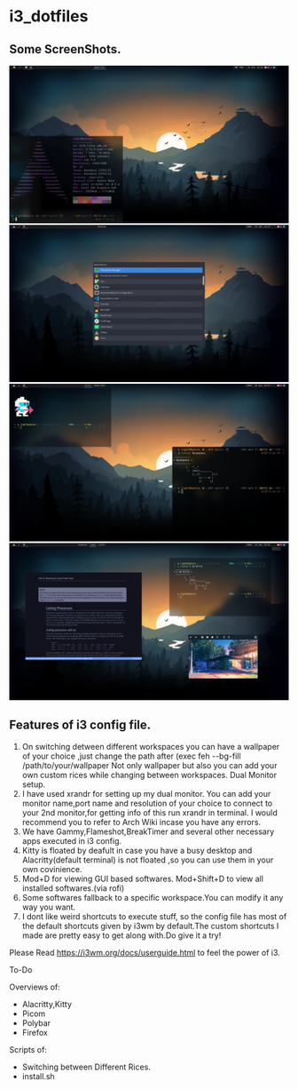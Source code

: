 # i3_dotfiles

## Some ScreenShots.
![Screenshot 1](./Screenshots/ss1.png)
![Screenshot 2](./Screenshots/ss2.png)
![Screenshot 3](./Screenshots/ss3.png)
![Screenshot 4](./Screenshots/ss4.png)

## Features of i3 config file.

1. On switching detween different workspaces you can have a wallpaper of your choice ,just change the path after (exec feh --bg-fill /path/to/your/wallpaper
Not only wallpaper but also you can add your own custom rices while changing between workspaces.
Dual Monitor setup.
2. I have used xrandr for setting up my dual monitor. You can add your monitor name,port name and resolution of your choice to connect to your 2nd monitor,for getting info of this run xrandr in terminal.
I would recommend you to refer to Arch Wiki incase you have any errors.
3. We have Gammy,Flameshot,BreakTimer and several other necessary apps executed in i3 config.
4. Kitty is floated by deafult in case you have a busy desktop and Alacritty(default terminal) is not floated ,so you can use them in your own covinience.
5. Mod+D for viewing GUI based softwares. Mod+Shift+D to view all installed softwares.(via rofi)
6. Some softwares fallback to a specific workspace.You can modify it any way you want.
7. I dont like weird shortcuts to execute stuff, so the config file has most of the default shortcuts given by i3wm by default.The custom shortcuts I made are pretty easy to get along with.Do give it a try!

Please Read https://i3wm.org/docs/userguide.html to feel the power of i3.


To-Do

Overviews of:

* Alacritty,Kitty
* Picom
* Polybar
* Firefox

Scripts of:

* Switching between Different Rices.
* install.sh
